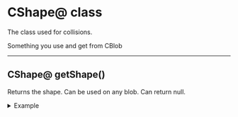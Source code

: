 # CShape@ class
The class used for collisions.

Something you use and get from CBlob

---

## CShape@ getShape()
Returns the shape. Can be used on any blob. Can return null.
<details>
<summary>Example</summary>

```as
CShape@ shape = blob.getShape();
shape.SetStatic(true);
```

</details>